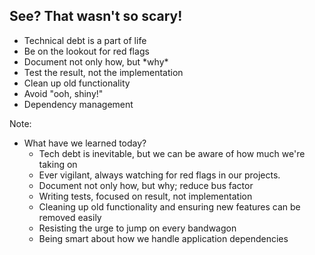 ## See? That wasn't so scary!

* Technical debt is a part of life <!-- .element: class="fragment" -->
* Be on the lookout for red flags <!-- .element: class="fragment" -->
* <!-- .element: class="fragment" --> Document not only how, but *why*
* Test the result, not the implementation <!-- .element: class="fragment" -->
* Clean up old functionality <!-- .element: class="fragment" -->
* Avoid "ooh, shiny!" <!-- .element: class="fragment" -->
* Dependency management <!-- .element: class="fragment" -->

Note:

- What have we learned today?
    + Tech debt is inevitable, but we can be aware of how much we're taking on
    + Ever vigilant, always watching for red flags in our projects.
    + Document not only how, but why; reduce bus factor
    + Writing tests, focused on result, not implementation
    + Cleaning up old functionality and ensuring new features can be removed easily
    + Resisting the urge to jump on every bandwagon
    + Being smart about how we handle application dependencies

